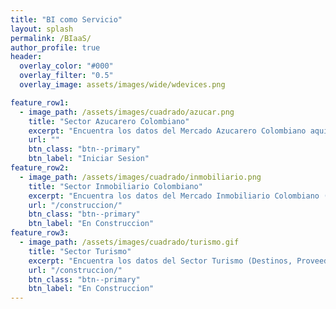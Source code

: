 ```yaml
---
title: "BI como Servicio"
layout: splash
permalink: /BIaaS/
author_profile: true
header:
  overlay_color: "#000"
  overlay_filter: "0.5"  
  overlay_image: assets/images/wide/wdevices.png

feature_row1:
  - image_path: /assets/images/cuadrado/azucar.png
    title: "Sector Azucarero Colombiano"
    excerpt: "Encuentra los datos del Mercado Azucarero Colombiano aqui (Precios, Clima, Tasa de cambio, Aranceles, Previsiones)"
    url: ""
    btn_class: "btn--primary"
    btn_label: "Iniciar Sesion"
feature_row2:
  - image_path: /assets/images/cuadrado/inmobiliario.png
    title: "Sector Inmobiliario Colombiano"
    excerpt: "Encuentra los datos del Mercado Inmobiliario Colombiano (Precios, Tasa de Interes, Valor Metro Cuadrado)"
    url: "/construccion/"
    btn_class: "btn--primary"
    btn_label: "En Construccion"
feature_row3:
  - image_path: /assets/images/cuadrado/turismo.gif
    title: "Sector Turismo"
    excerpt: "Encuentra los datos del Sector Turismo (Destinos, Proveedores, Tasa de cambio)"
    url: "/construccion/"
    btn_class: "btn--primary"
    btn_label: "En Construccion"
---
```

